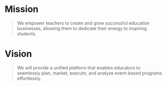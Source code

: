 # Mission

> We empower teachers to create and grow successful education businesses, allowing them to dedicate their energy to inspiring students.

# Vision

> We will provide a unified platform that enables educators to seamlessly plan, market, execute, and analyze event-based programs effortlessly.

